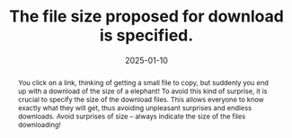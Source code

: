 ---
title: The file size proposed for download is specified.
abstract: You click on a link, thinking of getting a small file to copy, but suddenly you end up with a download of the size of a elephant! To avoid this kind of surprise, it is crucial to specify the size of the download files. This allows everyone to know exactly what they will get, thus avoiding unpleasant surprises and endless downloads. Avoid surprises of size – always indicate the size of the files downloading!
categories:
  - Links
agrege: O4143-E048
opquast: 4 143
indiceebook: "48"
description: Rule 048
before: "047"
weight: "48"
after: "049"
actif: "1"
layout: rules
date: 2025-01-10
tags:
  - Usability
  - utilisabilité
objectif:
  - Allow to know what to expect before starting the download. This helps avoid unpleasant surprises, such as downloads that take longer than expected.
  - better manage their resources, such as bandwidth and storage space, knowing file size in advance.
Meo:
  - " Make a list of all available downloads, note the size of each file in kilobytes (KB) or megabytes (MB) and write clear descriptions in the text of the links to indicate the size of the file."
  - Document the practice for your teams
Controle:
  - Perform regular checks to ensure that new updates and file additions follow good practices.
epubcheck: null
ace: null
humancheck: true
ReadiumGoToolkit: null
Source:
  - Opquast
Referentiel:
  - N/A
steps:
  - Design
  - Editorial
---